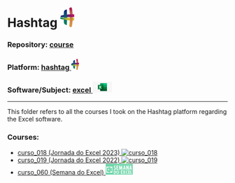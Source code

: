 # Hashtag   <img src="https://github.com/PedroHeeger/main/blob/main/0-aux/logos/plataforma/hashtag.png" alt="hashtag" width="auto" height="45">

### Repository: [course](../../)
### Platform: <a href="../">hashtag   <img src="https://github.com/PedroHeeger/main/blob/main/0-aux/logos/plataforma/hashtag.png" alt="hashtag" width="auto" height="25"></a>
### Software/Subject: <a href="./">excel   <img src="https://github.com/PedroHeeger/main/blob/main/0-aux/logos/software/microsoft_excel.png" alt="excel" width="auto" height="25"></a>

---

This folder refers to all the courses I took on the Hashtag platform regarding the Excel software.

### Courses:
- <a href="./curso_018">curso_018 (Jornada do Excel 2023)   <img src="./curso_018/0-aux/logo_course.png" alt="curso_018" width="auto" height="25"></a>
- <a href="./curso_019">curso_019 (Jornada do Excel 2022)   <img src="./curso_019/0-aux/logo_course.png" alt="curso_019" width="auto" height="25"></a>
- <a href="./curso_060">curso_060 (Semana do Excel)   <img src="./curso_060/0-aux/logo_course.png" alt="curso_060" width="auto" height="25"></a>
